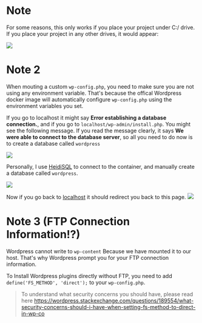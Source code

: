 # Note

For some reasons, this only works if you place your project under C:/ drive. If you place your project in any other drives, it would appear:

![](https://i.gyazo.com/e0dfd5c1f19874f0a60623c18274248f.png)

# Note 2

When mouting a custom `wp-config.php`, you need to make sure you are not using any environment variable. That's because the offical Wordpress docker image will automatically configure `wp-config.php` using the environment variables you set. 

If you go to localhost it might say **Error establishing a database connection.**, and if you go to `localhost/wp-admin/install.php`. You might see the following message. If you read the message clearly, it says **We were able to connect to the database server**, so all you need to do now is to create a database called `wordpress` 

![](https://gyazo.com/fc3ea3b4dec030d87d7b15d1cd13038b.png)

Personally, I use [HeidiSQL](https://www.heidisql.com/) to connect to the container, and manually create a database called `wordpress`.

![](https://gyazo.com/439d639dc1bbf4e7446a676ec4f7d9a6.gif)

Now if you go back to [localhost](localhost) it should redirect you back to this page.
![](https://gyazo.com/f0c3a7ae2cb24ce057b08ce20c3c7ba7.png)

# Note 3 (FTP Connection Information!?)

Wordpress cannot write to `wp-content` Because we have mounted it to our host. That's why Wordpress prompt you for your FTP connection information.

To Install Wordpress plugins directly without FTP, you need to add `define('FS_METHOD', 'direct');` to your `wp-config.php`. 

> To understand what security concerns you should have, please read here
> https://wordpress.stackexchange.com/questions/189554/what-security-concerns-should-i-have-when-setting-fs-method-to-direct-in-wp-co

